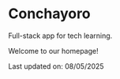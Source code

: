 # Conchayoro
Full-stack app for tech learning.

Welcome to our homepage!

Last updated on: 08/05/2025